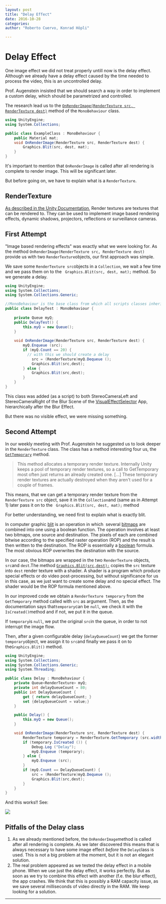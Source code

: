 ```yaml
---
layout: post
title: "Delay Effect"
date: 2016-10-28
categories:
author: "Roberto Cuervo, Konrad Höpli"

---
```


# Delay Effect

One image effect we did not treat properly untill now is the delay effect. Although we already have a delay effect caused by the time needed to process the video, this is an uncontrolled delay. 

Prof. Augenstein insisted that we should search a way in order to implement a custom delay, which should be parametrized and controlled.

The research lead us to the [```OnRenderImage(RenderTexture src, RenderTexture dest)```](https://docs.unity3d.com/ScriptReference/MonoBehaviour.OnRenderImage.html) method of the ```MonoBehaviour``` class.

````c#
using UnityEngine;
using System.Collections;

public class ExampleClass : MonoBehaviour {
    public Material mat;
    void OnRenderImage(RenderTexture src, RenderTexture dest) {
        Graphics.Blit(src, dest, mat);
    }
}
````

It's important to mention that ```OnRenderImage``` is called after all rendering is complete to render image. This will be significant later. 

But before going on, we have to explain what is a ```RenderTexture```.

## RenderTexture

[As described in the Unity Documentation](https://docs.unity3d.com/ScriptReference/RenderTexture.html), Render textures are textures that can be rendered to. They can be used to implement image based rendering effects, dynamic shadows, projectors, reflections or surveillance cameras.

## First Attempt

"Image based rendering effects" was exactly what we were looking for.  As the method ```OnRenderImage(RenderTexture src, RenderTexture dest)``` provide us with two ```RenderTexture```objects, our first approach was simple.

We save some ```RenderTexture src```objects in a ```Collection```, we wait a few time and we pass them on to the ``` Graphics.Blit(src, dest, mat);``` method. So we generate a delay.

```c#
using UnityEngine;
using System.Collections;
using System.Collections.Generic;

//MonoBehaviour is the base class from which all scripts classes inherit
public class DelayTest : MonoBehaviour {
	
	private Queue myQ;
	public DelayTest() {
		this.myQ = new Queue();
	}
	
	void OnRenderImage(RenderTexture src, RenderTexture dest) {
		myQ.Enqueue (src);
		if (myQ.Count == 20) {	
          // with this we should create a delay
			src = (RenderTexture)myQ.Dequeue ();
			Graphics.Blit(src,dest);
		} else {
			Graphics.Blit(src,dest);
		}
	}
}
```

This class was added (as a script) to both  StereoCameraLeft and StereoCameraRight of the Blur Scene of the [VisualEffectSelector](https://github.com/HSR-Semester-Arbeit2016/VisualEffectSelector) App, hierarchically after the Blur Effect. 

But there was no visible effect, we were missing something.

## Second Attempt

In our weekly meeting with Prof. Augenstein he suggested us to look deeper in the ```RenderTexture``` class. The class has a method interesting four us, the [```GetTemporary```](https://docs.unity3d.com/ScriptReference/RenderTexture.GetTemporary.html) method.

> This method allocates a temporary render texture. Internally Unity keeps a pool of temporary  render textures, so a call to GetTemporary most often just returns an already created one. [...] These temporary render textures are actually destroyed when they aren't used for a couple of frames.

This means, that we can get a temporary render texture from the ```RenderTexture src``` object, save it in the ```Collection```and (same as in Attempt 1) later pass it on to the ``` Graphics.Blit(src, dest, mat);``` method 

For better understanding, we need first to explain what is exactly blit. 

In computer graphic [blit](https://en.wikipedia.org/wiki/Bit_blit) is an operation in which  several [bitmaps](https://en.wikipedia.org/wiki/Bitmap) are combined into one using a boolean function.
The operation involves at least two bitmaps, one source and destination. The pixels of each are combined bitwise according to the specified raster operation (ROP) and the result is then written to the destination. The ROP is essentially a [boolean](https://en.wikipedia.org/wiki/Boolean_logic) formula. The most obvious ROP overwrites the destination with the source. 

In our case, the bitmaps are wrapped in the two ``RenderTexture`` objects, ```src```and ```dest```.The method [```Graphics.Blit(src,dest);```](https://docs.unity3d.com/ScriptReference/Graphics.Blit.html) copies the ```src``` texture into ```dest``` render texture with a shader. A shader is a program  which produce special effects or do video post-processing, but without significance for us in this case, as we just want to create some delay and no special effect.  The shader would be the ROP formula mentioned above. 

In our improved code we obtain a ```RenderTexture temporary``` from the ```GetTemporary``` method called with ```src``` as argument. Then, as the documentation says that```temporary```can be ```null```, we check it with the ```IsCreated()```method and if not, we put it in the queue.

If ```temporary```is ```null```, we put the original ```src```in the queue, in order to not interrupt the image flow. 

Then, after a given configurable delay (```delayQueueCount```) we get the former ```temporary```object, we assign it to ```src```and finally we pass it on to the``Graphics.Blit()`` method.

````c#
using UnityEngine;
using System.Collections;
using System.Collections.Generic;
using System.Threading;

public class Delay : MonoBehaviour {
    private Queue<RenderTexture> myQ;
	private int delayQueueCount = 80;
	public int DelayQueueCount {
		get { return delayQueueCount; }
		set {delayQueueCount = value;} 
	}

	public Delay() {
		this.myQ = new Queue();
	}	

	void OnRenderImage(RenderTexture src, RenderTexture dest) {
		RenderTexture temporary = RenderTexture.GetTemporary (src.width, src.height);
		if (temporary.IsCreated ()) {
			Debug.Log ("Delay");
			myQ.Enqueue (temporary);
		} else {				
			myQ.Enqueue (src);
		}
		if (myQ.Count == DelayQueueCount) {
			src = (RenderTexture)myQ.Dequeue ();
			Graphics.Blit(src,dest);
		} 
	}
}
````

And this works!! See:

<img src="/media/Delay.gif" />



## Pitfalls of the Delay class

1. As we already mentioned before, the ```OnRenderImage```method is called after all rendering is complete. As we later discovered this means that is always necessary to have some image effect _before_ the ```Delay```class is used. This is not a big problem at the moment, but it is not an elegant solution.
2. The real problem appeared as we tested the delay effect in a mobile phone. When we use just the delay effect, it works perfectly. But as soon as we try to combine this effect with another (f.e. the blur effect), the app crashes. We think that this is possibly a RAM capacity issue, as we save several milliseconds of video directly in the RAM. We keep looking for a solution.







---